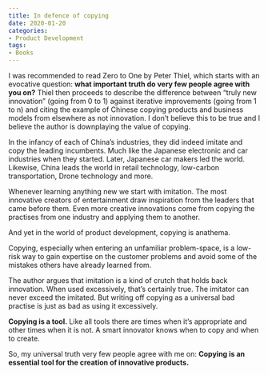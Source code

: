 ```yaml
---
title: In defence of copying
date: 2020-01-20
categories:
- Product Development
tags:
- Books
---
```


I was recommended to read Zero to One by Peter Thiel, which starts with an evocative question: **what important truth do very few people agree with you on?** Thiel then proceeds to describe the difference between “truly new innovation” (going from 0 to 1) against iterative improvements (going from 1 to n) and citing the example of Chinese copying products and business models from elsewhere as not innovation. I don’t believe this to be true and I believe the author is downplaying the value of copying.

In the infancy of each of China’s industries, they did indeed imitate and copy the leading incumbents. Much like the Japanese electronic and car industries when they started. Later, Japanese car makers led the world. Likewise, China leads the world in retail technology, low-carbon transportation, Drone technology and more.

Whenever learning anything new we start with imitation. The most innovative creators of entertainment draw inspiration from the leaders that came before them. Even more creative innovations come from copying the practises from one industry and applying them to another.

And yet in the world of product development, copying is anathema.

Copying, especially when entering an unfamiliar problem-space, is a low-risk way to gain expertise on the customer problems and avoid some of the mistakes others have already learned from.

The author argues that imitation is a kind of crutch that holds back innovation. When used excessively, that’s certainly true. The imitator can never exceed the imitated. But writing off copying as a universal bad practise is just as bad as using it excessively.

**Copying is a tool.** Like all tools there are times when it’s appropriate and other times when it is not. A smart innovator knows when to copy and when to create.

So, my universal truth very few people agree with me on: 
**Copying is an essential tool for the creation of innovative products.**
